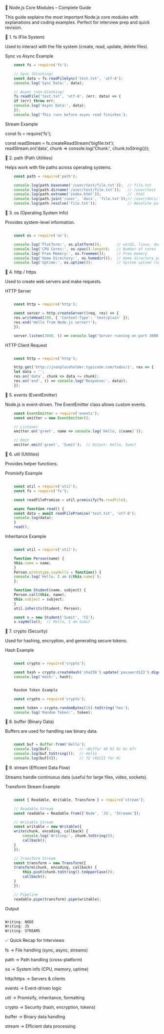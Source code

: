 📘 Node.js Core Modules – Complete Guide

This guide explains the most important Node.js core modules with explanations and coding examples.
Perfect for interview prep and quick revision.

🔹 1. fs (File System)

Used to interact with the file system (create, read, update, delete files).

Sync vs Async Example
```Javascript
    const fs = require('fs');

    // Sync (blocking)
    const data = fs.readFileSync('test.txt', 'utf-8');
    console.log('Sync Data:', data);

    // Async (non-blocking)
    fs.readFile('test.txt', 'utf-8', (err, data) => {
    if (err) throw err;
    console.log('Async Data:', data);
    });
    console.log('This runs before async read finishes');
```

Stream Example

const fs = require('fs');

const readStream = fs.createReadStream('bigfile.txt');
readStream.on('data', chunk => console.log('Chunk:', chunk.toString()));

🔹 2. path (Path Utilities)

Helps work with file paths across operating systems.
```Javascript
    const path = require('path');

    console.log(path.basename('/user/test/file.txt'));  // file.txt
    console.log(path.dirname('/user/test/file.txt'));   // /user/test
    console.log(path.extname('index.html'));            // .html
    console.log(path.join('/user', 'docs', 'file.txt'));// /user/docs/file.txt
    console.log(path.resolve('file.txt'));              // Absolute path
```
🔹 3. os (Operating System Info)

Provides system-level information.
```Javascript

    const os = require('os');

    console.log('Platform:', os.platform());       // win32, linux, darwin
    console.log('CPU Cores:', os.cpus().length);   // Number of cores
    console.log('Free Memory:', os.freemem());     // Free memory
    console.log('Home Directory:', os.homedir());  // Home directory path
    console.log('Uptime:', os.uptime());           // System uptime (seconds)
```
🔹 4. http / https

Used to create web servers and make requests.

HTTP Server
```Javascript

    const http = require('http');

    const server = http.createServer((req, res) => {
    res.writeHead(200, { 'Content-Type': 'text/plain' });
    res.end('Hello from Node.js server!');
    });

    server.listen(3000, () => console.log('Server running on port 3000'));
```

HTTP Client Request
```Javascript

    const http = require('http');

    http.get('http://jsonplaceholder.typicode.com/todos/1', res => {
    let data = '';
    res.on('data', chunk => data += chunk);
    res.on('end', () => console.log('Response:', data));
    });
```
🔹 5. events (EventEmitter)

Node.js is event-driven. The EventEmitter class allows custom events.
```Javascript
    const EventEmitter = require('events');
    const emitter = new EventEmitter();

    // Listener
    emitter.on('greet', name => console.log(`Hello, ${name}`));

    // Emit
    emitter.emit('greet', 'Sumit');  // Output: Hello, Sumit
```
🔹 6. util (Utilities)

Provides helper functions.

Promisify Example
```Javascript

    const util = require('util');
    const fs = require('fs');

    const readFilePromise = util.promisify(fs.readFile);

    async function read() {
    const data = await readFilePromise('test.txt', 'utf-8');
    console.log(data);
    }
    read();
```

Inheritance Example
```Javascript

    const util = require('util');

    function Person(name) {
    this.name = name;
    }
    Person.prototype.sayHello = function() {
    console.log(`Hello, I am ${this.name}`);
    };

    function Student(name, subject) {
    Person.call(this, name);
    this.subject = subject;
    }
    util.inherits(Student, Person);

    const s = new Student('Sumit', 'CS');
    s.sayHello();  // Hello, I am Sumit
```
🔹 7. crypto (Security)

Used for hashing, encryption, and generating secure tokens.

Hash Example
```Javascript

    const crypto = require('crypto');

    const hash = crypto.createHash('sha256').update('password123').digest('hex');
    console.log('Hash:', hash);


    Random Token Example

    const crypto = require('crypto');

    const token = crypto.randomBytes(16).toString('hex');
    console.log('Random Token:', token);
```
🔹 8. buffer (Binary Data)

Buffers are used for handling raw binary data.
```Javascript

    const buf = Buffer.from('Hello');
    console.log(buf);             // <Buffer 48 65 6c 6c 6f>
    console.log(buf.toString());  // Hello
    console.log(buf[0]);          // 72 (ASCII for H)
```
🔹 9. stream (Efficient Data Flow)

Streams handle continuous data (useful for large files, video, sockets).

Transform Stream Example
```Javascript

    const { Readable, Writable, Transform } = require('stream');

    // Readable Stream
    const readable = Readable.from(['Node', 'JS', 'Streams']);

    // Writable Stream
    const writable = new Writable({
    write(chunk, encoding, callback) {
        console.log('Writing:', chunk.toString());
        callback();
    }
    });

    // Transform Stream
    const transform = new Transform({
    transform(chunk, encoding, callback) {
        this.push(chunk.toString().toUpperCase());
        callback();
    }
    });

    // Pipeline
    readable.pipe(transform).pipe(writable);
```

Output
```Javascript

Writing: NODE
Writing: JS
Writing: STREAMS
```

✅ Quick Recap for Interviews

fs → File handling (sync, async, streams)

path → Path handling (cross-platform)

os → System info (CPU, memory, uptime)

http/https → Servers & clients

events → Event-driven logic

util → Promisify, inheritance, formatting

crypto → Security (hash, encryption, tokens)

buffer → Binary data handling

stream → Efficient data processing